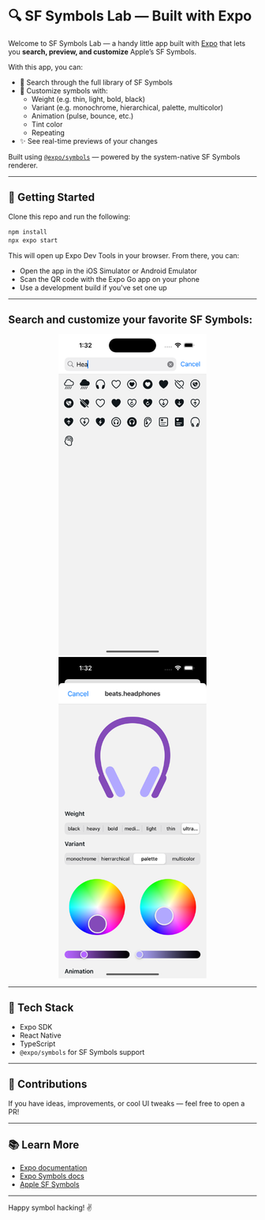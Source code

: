 # 🔍 SF Symbols Lab — Built with Expo

Welcome to SF Symbols Lab — a handy little app built with [Expo](https://expo.dev) that lets you **search, preview, and customize** Apple’s SF Symbols.

With this app, you can:

- 🎨 Search through the full library of SF Symbols
- 🧰 Customize symbols with:
  - Weight (e.g. thin, light, bold, black)
  - Variant (e.g. monochrome, hierarchical, palette, multicolor)
  - Animation (pulse, bounce, etc.)
  - Tint color
  - Repeating
- ✨ See real-time previews of your changes

Built using [`@expo/symbols`](https://docs.expo.dev/versions/latest/sdk/symbols/) — powered by the system-native SF Symbols renderer.

---

## 🚀 Getting Started

Clone this repo and run the following:

```bash
npm install
npx expo start
```

This will open up Expo Dev Tools in your browser. From there, you can:

- Open the app in the iOS Simulator or Android Emulator
- Scan the QR code with the Expo Go app on your phone
- Use a development build if you've set one up

---

## Search and customize your favorite SF Symbols:

<div align="center">
  <img src="./assets/images/search.png" width="300" />
  <img src="./assets/images/lab.png" width="300" />
</div>

---

## 🧪 Tech Stack

- Expo SDK
- React Native
- TypeScript
- `@expo/symbols` for SF Symbols support

---

## 🤝 Contributions

If you have ideas, improvements, or cool UI tweaks — feel free to open a PR!

---

## 📚 Learn More

- [Expo documentation](https://docs.expo.dev/)
- [Expo Symbols docs](https://docs.expo.dev/versions/latest/sdk/symbols/)
- [Apple SF Symbols](https://developer.apple.com/sf-symbols/)

---

Happy symbol hacking! ✌️
